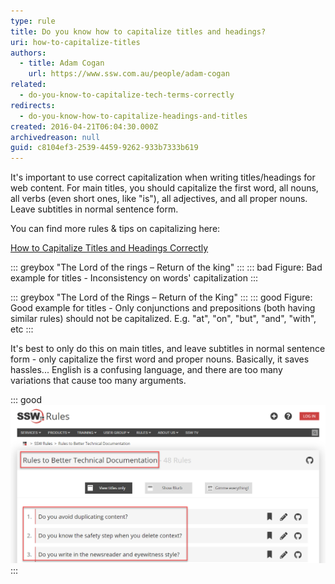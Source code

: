 ```yaml
---
type: rule
title: Do you know how to capitalize titles and headings?
uri: how-to-capitalize-titles
authors:
  - title: Adam Cogan
    url: https://www.ssw.com.au/people/adam-cogan
related:
  - do-you-know-to-capitalize-tech-terms-correctly
redirects:
  - do-you-know-how-to-capitalize-headings-and-titles
created: 2016-04-21T06:04:30.000Z
archivedreason: null
guid: c8104ef3-2539-4459-9262-933b7333b619
---
```

It's important to use correct capitalization when writing titles/headings for web content. For main titles, you should capitalize the first word, all nouns, all verbs (even short ones, like "is"), all adjectives, and all proper nouns. Leave subtitles in normal sentence form.

You can find more rules & tips on capitalizing here: <!--StartFragment-->

[How to Capitalize Titles and Headings Correctly](https://editorsmanual.com/articles/capitalizing-headings/#:~:text=Here%20are%20the%20general%20rules%20for%20capitalizing%20headlines,element%20of%20a%20hyphenated%20term.%20...%20More%20items)

<!--endintro-->

::: greybox
"The Lord of the rings – Return of the king"
:::
::: bad
Figure: Bad example for titles - Inconsistency on words' capitalization
:::

::: greybox
"The Lord of the Rings – Return of the King"
:::
::: good
Figure: Good example for titles - Only conjunctions and prepositions (both having similar rules) should not be capitalized. E.g. "at", "on", "but", "and", "with", etc
:::

It's best to only do this on main titles, and leave subtitles in normal sentence form - only capitalize the first word and proper nouns. Basically, it saves hassles... English is a confusing language, and there are too many variations that cause too many arguments.

::: good
![Figure: Good example - The main title has capitalization and the subtitles don't](/rules/how-to-capitalize-titles/rules-to-better-technical-documentation-example.png)
:::

